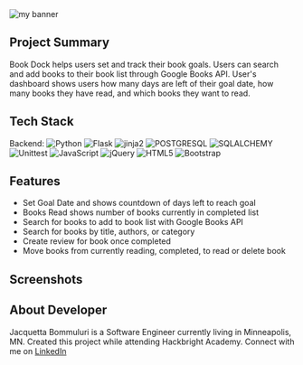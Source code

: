 <img src="https://user-images.githubusercontent.com/24457948/143801917-a27342ea-a56e-48f9-ae34-3ca2d4ef7058.png" alt="my banner">

## Project Summary
Book Dock helps users set and track their book goals. Users can search and add books to their book list through Google Books API.
User's dashboard shows users how many days are left of their goal date, how many books they have read, and which books they want to read.

## Tech Stack
Backend: ![Python](https://img.shields.io/badge/python-3670A0?style=for-the-badge&logo=python&logoColor=ffdd54) ![Flask](https://img.shields.io/badge/flask-%23000.svg?style=for-the-badge&logo=flask&logoColor=white) ![jinja2](https://img.shields.io/badge/-jinja2-blue) ![POSTGRESQL](https://img.shields.io/badge/PostgreSQL-316192?style=for-the-badge&logo=postgresql&logoColor=white) ![SQLALCHEMY](https://img.shields.io/badge/-sqlalchemy-green) ![Unittest](https://img.shields.io/badge/-UnitTest-lightgrey) ![JavaScript](https://img.shields.io/badge/javascript-%23323330.svg?style=for-the-badge&logo=javascript&logoColor=%23F7DF1E) ![jQuery](https://img.shields.io/badge/jquery-%230769AD.svg?style=for-the-badge&logo=jquery&logoColor=white)  ![HTML5](https://img.shields.io/badge/html5-%23E34F26.svg?style=for-the-badge&logo=html5&logoColor=white)
![Bootstrap](https://img.shields.io/badge/bootstrap-%23563D7C.svg?style=for-the-badge&logo=bootstrap&logoColor=white) 
## Features
* Set Goal Date and shows countdown of days left to reach goal
* Books Read shows number of books currently in completed list
* Search for books to add to book list with Google Books API
* Search for books by title, authors, or category
* Create review for book once completed
* Move books from currently reading, completed, to read or delete book

## Screenshots

## About Developer
Jacquetta Bommuluri is a Software Engineer currently living in Minneapolis, MN. Created this project while attending Hackbright Academy. Connect with me on [LinkedIn](https://www.linkedin.com/in/jbommuluri)
